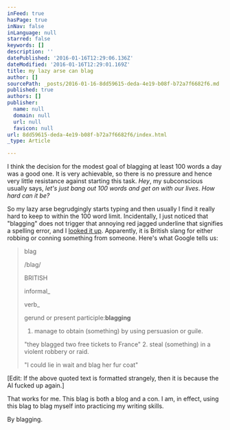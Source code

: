 ```yaml
---
inFeed: true
hasPage: true
inNav: false
inLanguage: null
starred: false
keywords: []
description: ''
datePublished: '2016-01-16T12:29:06.136Z'
dateModified: '2016-01-16T12:29:01.169Z'
title: my lazy arse can blag
author: []
sourcePath: _posts/2016-01-16-8dd59615-deda-4e19-b08f-b72a7f6682f6.md
published: true
authors: []
publisher:
  name: null
  domain: null
  url: null
  favicon: null
url: 8dd59615-deda-4e19-b08f-b72a7f6682f6/index.html
_type: Article

---
```

I think the decision for the modest goal of blagging at least 100 words a day was a good one. It is very achievable, so there is no pressure and hence very little resistance against starting this task. _Hey_, my subconscious usually says, _let's just bang out 100 words and get on with our lives_. _How hard can it be?_

So my lazy arse begrudgingly starts typing and then usually I find it really hard to keep to within the 100 word limit. Incidentally, I just noticed that "blagging" does not trigger that annoying red jagged underline that signifies a spelling error, and I [looked it up][0]. Apparently, it is British slang for either robbing or conning something from someone. Here's what Google tells us:

> blag  
> 
> /blaɡ/
> 
> BRITISH
> 
> informal_
> 
> verb_
> 
> gerund or present participle:**blagging**
> 
> 1. manage to obtain (something) by using persuasion or guile.
> 
> "they blagged two free tickets to France"
> 2. steal (something) in a violent robbery or raid.
> 
> "I could lie in wait and blag her fur coat"

\[Edit: If the above quoted text is formatted strangely, then it is because the AI fucked up again.\]

That works for me. This blag is both a blog and a con. I am, in effect, using this blag to blag myself into practicing my writing skills.

By blagging.

[0]: https://www.google.com.sg/webhp?sourceid=chrome-instant&ion=1&espv=2&ie=UTF-8#q=blagging